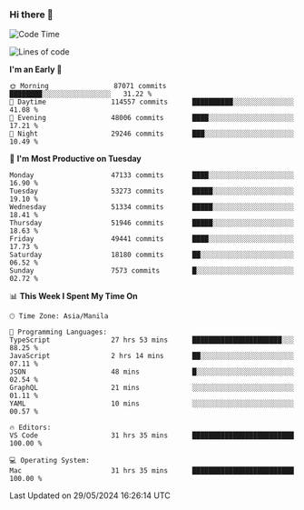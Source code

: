 ### Hi there 👋

<!--START_SECTION:waka-->
![Code Time](http://img.shields.io/badge/Code%20Time-5%2C200%20hrs%2020%20mins-blue)

![Lines of code](https://img.shields.io/badge/From%20Hello%20World%20I%27ve%20Written-119.9%20million%20lines%20of%20code-blue)

**I'm an Early 🐤** 

```text
🌞 Morning                87071 commits       ████████░░░░░░░░░░░░░░░░░   31.22 % 
🌆 Daytime                114557 commits      ██████████░░░░░░░░░░░░░░░   41.08 % 
🌃 Evening                48006 commits       ████░░░░░░░░░░░░░░░░░░░░░   17.21 % 
🌙 Night                  29246 commits       ███░░░░░░░░░░░░░░░░░░░░░░   10.49 % 
```
📅 **I'm Most Productive on Tuesday** 

```text
Monday                   47133 commits       ████░░░░░░░░░░░░░░░░░░░░░   16.90 % 
Tuesday                  53273 commits       █████░░░░░░░░░░░░░░░░░░░░   19.10 % 
Wednesday                51334 commits       █████░░░░░░░░░░░░░░░░░░░░   18.41 % 
Thursday                 51946 commits       █████░░░░░░░░░░░░░░░░░░░░   18.63 % 
Friday                   49441 commits       ████░░░░░░░░░░░░░░░░░░░░░   17.73 % 
Saturday                 18180 commits       ██░░░░░░░░░░░░░░░░░░░░░░░   06.52 % 
Sunday                   7573 commits        █░░░░░░░░░░░░░░░░░░░░░░░░   02.72 % 
```


📊 **This Week I Spent My Time On** 

```text
🕑︎ Time Zone: Asia/Manila

💬 Programming Languages: 
TypeScript               27 hrs 53 mins      ██████████████████████░░░   88.25 % 
JavaScript               2 hrs 14 mins       ██░░░░░░░░░░░░░░░░░░░░░░░   07.11 % 
JSON                     48 mins             █░░░░░░░░░░░░░░░░░░░░░░░░   02.54 % 
GraphQL                  21 mins             ░░░░░░░░░░░░░░░░░░░░░░░░░   01.11 % 
YAML                     10 mins             ░░░░░░░░░░░░░░░░░░░░░░░░░   00.57 % 

🔥 Editors: 
VS Code                  31 hrs 35 mins      █████████████████████████   100.00 % 

💻 Operating System: 
Mac                      31 hrs 35 mins      █████████████████████████   100.00 % 
```


 Last Updated on 29/05/2024 16:26:14 UTC
<!--END_SECTION:waka-->


<!--
**rad182/rad182** is a ✨ _special_ ✨ repository because its `README.md` (this file) appears on your GitHub profile.

Here are some ideas to get you started:

- 🔭 I’m currently working on ...
- 🌱 I’m currently learning ...
- 👯 I’m looking to collaborate on ...
- 🤔 I’m looking for help with ...
- 💬 Ask me about ...
- 📫 How to reach me: ...
- 😄 Pronouns: ...
- ⚡ Fun fact: ...
-->
